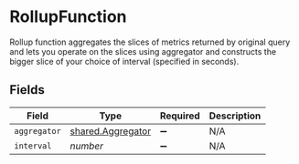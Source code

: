 # RollupFunction

Rollup function aggregates the slices of metrics returned by original query and lets you operate on the slices using aggregator and constructs the bigger slice of your choice of interval (specified in seconds).


## Fields

| Field                                                  | Type                                                   | Required                                               | Description                                            |
| ------------------------------------------------------ | ------------------------------------------------------ | ------------------------------------------------------ | ------------------------------------------------------ |
| `aggregator`                                           | [shared.Aggregator](../../models/shared/aggregator.md) | :heavy_minus_sign:                                     | N/A                                                    |
| `interval`                                             | *number*                                               | :heavy_minus_sign:                                     | N/A                                                    |